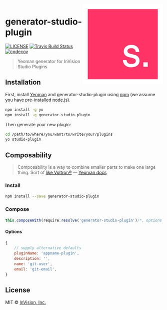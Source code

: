 <img align="right" src="images/studio.png">

# generator-studio-plugin

[![LICENSE][license-badge]](LICENSE)
[![Travis Build Status][travis-badge]][travis]
[![codecov][codecov-badge]][codecov]

> Yeoman generator for InVision Studio Plugins

## Installation

First, install [Yeoman][yeoman] and generator-studio-plugin using
[npm][npm] (we assume you have pre-installed [node.js][nodejs]).

```bash
npm install -g yo
npm install -g generator-studio-plugin
```

Then generate your new plugin:

```bash
cd /path/to/where/you/want/to/write/your/plugins
yo studio-plugin
```

## Composability

> Composability is a way to combine smaller parts to make one large thing.
> Sort of [like Voltron®][voltron]
> — [Yeoman docs][yeoman-docs]

### Install

```bash
npm install --save generator-studio-plugin
```

### Compose

```js
this.composeWith(require.resolve('generator-studio-plugin')/*, options */)
```

#### Options

```js
{
    // supply alternative defaults
    pluginName: 'appname-plugin',
    description: '',
    name: 'git-user',
    email: 'git-email',
}
```

## License

MIT © [InVision, Inc.][invision-studio]

[codecov-badge]:    https://codecov.io/gh/InVisionApp/generator-studio-plugin/branch/master/graph/badge.svg?token=I9IGBzprlC
[codecov]:          https://codecov.io/gh/InVisionApp/generator-studio-plugin
[invision-studio]:  https://www.invisionapp.com/studio
[license-badge]:    https://img.shields.io/badge/license-MIT-orange.svg
[nodejs]:           https://nodejs.org/
[npm]:              https://www.npmjs.com/
[travis-badge]:     https://travis-ci.org/InVisionApp/generator-studio-plugin.svg?branch=master
[travis]:           https://travis-ci.com/InVisionApp/generator-studio-plugin
[voltron]:          http://25.media.tumblr.com/tumblr_m1zllfCJV21r8gq9go11_250.gif
[yeoman-docs]:      http://yeoman.io/authoring/composability.html
[yeoman]:           http://yeoman.io
